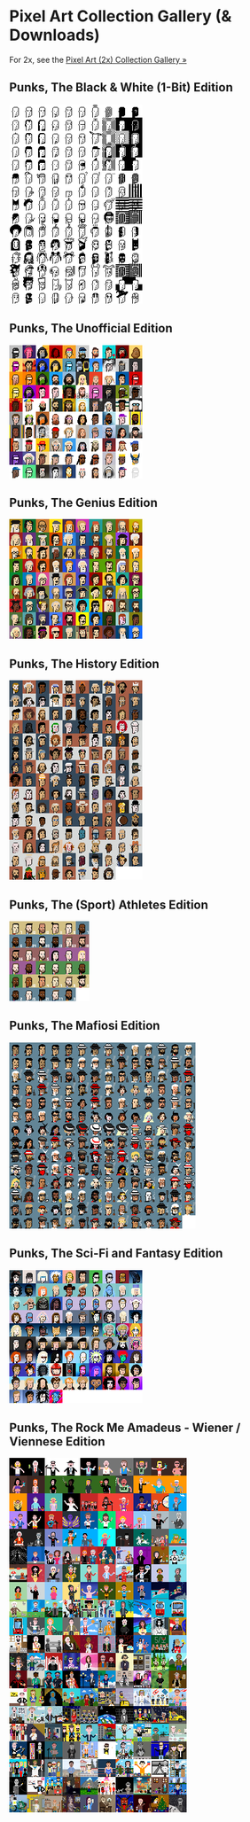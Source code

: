 # Pixel Art Collection Gallery (& Downloads)


For 2x, see the [Pixel Art (2x) Collection Gallery »](README@2X.md)




## Punks, The Black & White (1-Bit) Edition

![](bw.png)




## Punks, The Unofficial Edition

![](unofficial.png)




## Punks, The Genius Edition

![](genius.png)




## Punks, The History Edition

![](history.png)



## Punks, The (Sport) Athletes Edition

![](athletes.png)




## Punks, The Mafiosi Edition

![](mafia.png)



## Punks, The Sci-Fi and Fantasy Edition

![](scifi.png)





## Punks, The Rock Me Amadeus - Wiener / Viennese Edition

![](wiener.png)



